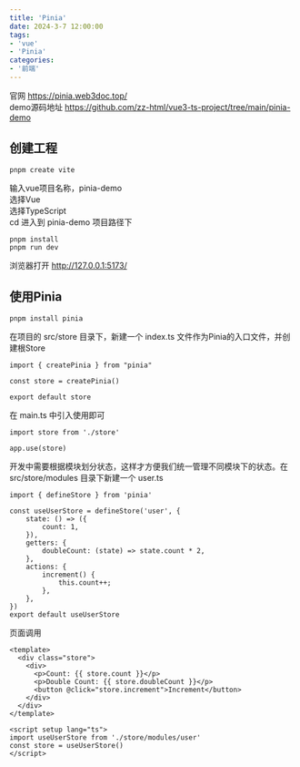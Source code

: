 ```yaml
---
title: 'Pinia'
date: 2024-3-7 12:00:00
tags:
- 'vue'
- 'Pinia'
categories:
- '前端'
---
```


官网 https://pinia.web3doc.top/  
demo源码地址 https://github.com/zz-html/vue3-ts-project/tree/main/pinia-demo
## 创建工程
```
pnpm create vite
```

输入vue项目名称，pinia-demo  
选择Vue  
选择TypeScript  
cd 进入到 pinia-demo 项目路径下
```
pnpm install
pnpm run dev
```

浏览器打开 http://127.0.0.1:5173/  
## 使用Pinia
```
pnpm install pinia
```

在项目的 src/store 目录下，新建一个 index.ts 文件作为Pinia的入口文件，并创建根Store

```
import { createPinia } from "pinia"

const store = createPinia()

export default store
```

在 main.ts 中引入使用即可  

```
import store from './store'

app.use(store)
```

开发中需要根据模块划分状态，这样才方便我们统一管理不同模块下的状态。在 src/store/modules 目录下新建一个 user.ts

```
import { defineStore } from 'pinia'

const useUserStore = defineStore('user', {
    state: () => ({
        count: 1,
    }),
    getters: {
        doubleCount: (state) => state.count * 2,
    },
    actions: {
        increment() {
            this.count++;
        },
    },
})
export default useUserStore
```

页面调用

```
<template>
  <div class="store">
    <div>
      <p>Count: {{ store.count }}</p>
      <p>Double Count: {{ store.doubleCount }}</p>
      <button @click="store.increment">Increment</button>
    </div>
  </div>
</template>

<script setup lang="ts">
import useUserStore from './store/modules/user'
const store = useUserStore()
</script>
```
